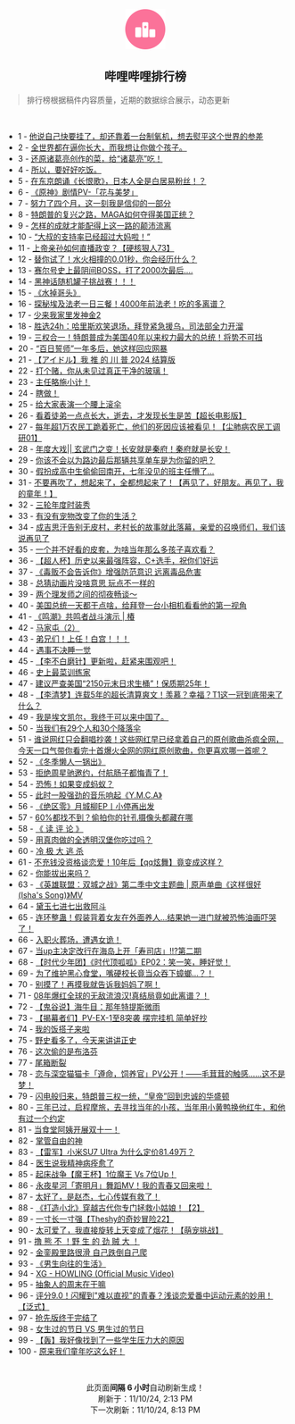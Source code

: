 <div align="center">
    <img src="./assets/icon_rank.png" alt="logo" />
    <h2>哔哩哔哩排行榜</h>
</div>

> 排行榜根据稿件内容质量，近期的数据综合展示，动态更新

<br />

<ul><li><span>1 - <a href=https://www.bilibili.com/BV1TnD2YCEwu>他说自己快要挂了，却还靠着一台制氧机，想去熨平这个世界的参差</a></span></li><li><span>2 - <a href=https://www.bilibili.com/BV13iDLYwEiu>全世界都在逼你长大，而我想让你做个孩子。</a></span></li><li><span>3 - <a href=https://www.bilibili.com/BV1vwDZYsEbY>还原诸葛亮创作的菜，给“诸葛亮”吃！</a></span></li><li><span>4 - <a href=https://www.bilibili.com/BV1n7DSYGE41>所以，要好好吃饭。</a></span></li><li><span>5 - <a href=https://www.bilibili.com/BV18fD5Y4EfQ>在东京朗诵《长恨歌》，日本人全是白居易粉丝！？</a></span></li><li><span>6 - <a href=https://www.bilibili.com/BV14CDmY2Ei3>《原神》剧情PV-「花与美梦」</a></span></li><li><span>7 - <a href=https://www.bilibili.com/BV1tNDSYnERo>努力了四个月，这一刻我是信仰的一部分</a></span></li><li><span>8 - <a href=https://www.bilibili.com/BV1x2DBYXEKK>特朗普的复兴之路，MAGA如何夺得美国正统？</a></span></li><li><span>9 - <a href=https://www.bilibili.com/BV13WDTYME5u>怎样的成就才能配得上这一路的颠沛流离</a></span></li><li><span>10 - <a href=https://www.bilibili.com/BV13eDmYXEtZ>“大叔的支持率已经超过大妈啦！”</a></span></li><li><span>11 - <a href=https://www.bilibili.com/BV12nDGYyESt>上帝亲孙如何直播政变？【硬核狠人73】</a></span></li><li><span>12 - <a href=https://www.bilibili.com/BV1XQDvYQEjn>替你试了！水火相撞的0.01秒，你会经历什么？</a></span></li><li><span>13 - <a href=https://www.bilibili.com/BV1ewDdY2E7m>赛尔号史上最阴间BOSS，打了2000次最后....</a></span></li><li><span>14 - <a href=https://www.bilibili.com/BV1DADMY6ELT>黑神话随机罐子挑战赛！！！</a></span></li><li><span>15 - <a href=https://www.bilibili.com/BV1jrDZYZE33>《水掉哥头》</a></span></li><li><span>16 - <a href=https://www.bilibili.com/BV14NDfYGEBE>探秘埃及法老一日三餐！4000年前法老！吃的多离谱？</a></span></li><li><span>17 - <a href=https://www.bilibili.com/BV1voDaYQE94>少来我家里发神金2</a></span></li><li><span>18 - <a href=https://www.bilibili.com/BV1GeDSYhEVZ>胜选24h：哈里斯欢笑退场，拜登紧急援乌，司法部全力开溜</a></span></li><li><span>19 - <a href=https://www.bilibili.com/BV1nfDSY5Evw>三权合一！特朗普成为美国40年以来权力最大的总统！将势不可挡</a></span></li><li><span>20 - <a href=https://www.bilibili.com/BV1GLDjYvEC4>“百日誓师”一年多后，她这样回应网暴</a></span></li><li><span>21 - <a href=https://www.bilibili.com/BV1Q9DUYZEGX>【アイドル】我&nbsp;推&nbsp;的&nbsp;川&nbsp;普&nbsp;2024&nbsp;结算版</a></span></li><li><span>22 - <a href=https://www.bilibili.com/BV1E8D9YSE9b>打个赌，你从未见过真正干净的玻璃！</a></span></li><li><span>23 - <a href=https://www.bilibili.com/BV17PDzY3E6s>主任略施小计！</a></span></li><li><span>24 - <a href=https://www.bilibili.com/BV1fZDVYMEG6>瞎做！</a></span></li><li><span>25 - <a href=https://www.bilibili.com/BV1ofD1YoEWF>给大家表演一个腰上滚伞</a></span></li><li><span>26 - <a href=https://www.bilibili.com/BV1wXDoYaExN>看着徒弟一点点长大，逝去，才发现长生是苦【超长电影版】</a></span></li><li><span>27 - <a href=https://www.bilibili.com/BV17jD1Y4EQp>每年超1万农民工跪着死亡，他们的死因应该被看见！【尘肺病农民工调研01】</a></span></li><li><span>28 - <a href=https://www.bilibili.com/BV18YDaYuEF5>年度大戏||&nbsp;玄武门之变！长安就是秦府！秦府就是长安！</a></span></li><li><span>29 - <a href=https://www.bilibili.com/BV1ZBDGYAEtM>你该不会以为路边最后那辆共享单车是为你留的吧？</a></span></li><li><span>30 - <a href=https://www.bilibili.com/BV1bgDdY3EXE>假扮成高中生偷偷回南开，七年没见的班主任懵了…</a></span></li><li><span>31 - <a href=https://www.bilibili.com/BV1XZyFYuE6t>不要再吹了，想起来了，全都想起来了！【再见了，好朋友。再见了，我的童年！】</a></span></li><li><span>32 - <a href=https://www.bilibili.com/BV1LzDHYWEJa>三轮年度时装秀</a></span></li><li><span>33 - <a href=https://www.bilibili.com/BV1SVDGYJEzf>有没有宠物改变了你的生活？</a></span></li><li><span>34 - <a href=https://www.bilibili.com/BV1wGDfYqEye>成吉思汗告别无皮村，老村长的故事就此落幕，亲爱的召唤师们，我们该说再见了</a></span></li><li><span>35 - <a href=https://www.bilibili.com/BV1qFDZYoEdH>一个并不好看的皮套，为啥当年那么多孩子喜欢看？</a></span></li><li><span>36 - <a href=https://www.bilibili.com/BV1CtDUY1ERs>【超人杯】历史以来最强阵容，C+选手，祝你们好运</a></span></li><li><span>37 - <a href=https://www.bilibili.com/BV1mJDdYNEMV>《毒贩不会告诉你》增强防范意识&nbsp;远离毒品危害</a></span></li><li><span>38 - <a href=https://www.bilibili.com/BV1F6D5Y6EAN>总猜动画片没啥意思&nbsp;玩点不一样的</a></span></li><li><span>39 - <a href=https://www.bilibili.com/BV1K1DVY7E4C>两个理发师之间的彻夜畅谈～</a></span></li><li><span>40 - <a href=https://www.bilibili.com/BV1WdDSYjEm4>美国总统一天都干点啥，给拜登一台小相机看看他的第一视角</a></span></li><li><span>41 - <a href=https://www.bilibili.com/BV1VuDZYDE9L>《鸣潮》共鸣者战斗演示&nbsp;|&nbsp;椿</a></span></li><li><span>42 - <a href=https://www.bilibili.com/BV12dDhYYEDC>马家屯（2）</a></span></li><li><span>43 - <a href=https://www.bilibili.com/BV1piDUY3Ea9>弟兄们！上任！白宫！！！</a></span></li><li><span>44 - <a href=https://www.bilibili.com/BV1A8DqY1EZN>遇事不决睡一觉</a></span></li><li><span>45 - <a href=https://www.bilibili.com/BV1gEDUYXENU>【李不白磨针】更新啦，赶紧来围观吧！</a></span></li><li><span>46 - <a href=https://www.bilibili.com/BV17pDVYAETC>史上最菜训练家</a></span></li><li><span>47 - <a href=https://www.bilibili.com/BV1NCDVYUEYW>建议严查美国“2150元末日求生桶”！保质期25年！</a></span></li><li><span>48 - <a href=https://www.bilibili.com/BV1EHDSYzEJR>【李清梦】连载5年的超长清算爽文！羡慕？幸福？T1这一冠到底带来了什么？</a></span></li><li><span>49 - <a href=https://www.bilibili.com/BV1rxDgYYE5X>我是埃文凯尔，我终于可以来中国了。</a></span></li><li><span>50 - <a href=https://www.bilibili.com/BV1q2DUYYEap>当我们有29个人和30个降落伞</a></span></li><li><span>51 - <a href=https://www.bilibili.com/BV1jSDNYkEt4>谁说网红只会翻唱抄袭！这些网红早已经拿着自己的原创歌曲杀疯全网，今天一口气带你看完十首爆火全网的网红原创歌曲，你更喜欢哪一首呢？</a></span></li><li><span>52 - <a href=https://www.bilibili.com/BV1XoDUYdEPP>《冬季懒人一锅出》</a></span></li><li><span>53 - <a href=https://www.bilibili.com/BV1LTDUYcEDs>拒绝周星驰邀约，付航肠子都悔青了！</a></span></li><li><span>54 - <a href=https://www.bilibili.com/BV154DmYtEpM>恐怖！如果变成蚂蚁？</a></span></li><li><span>55 - <a href=https://www.bilibili.com/BV1reD5YCEi3>此时一股强劲的音乐响起《Y.M.C.A》</a></span></li><li><span>56 - <a href=https://www.bilibili.com/BV14zD3YCE1s>《绝区零》月城柳EP丨小停再出发</a></span></li><li><span>57 - <a href=https://www.bilibili.com/BV1nQD3YvEod>60%都找不到？偷拍你的针孔摄像头都藏在哪</a></span></li><li><span>58 - <a href=https://www.bilibili.com/BV1pMDmY6Eho>《&nbsp;读&nbsp;评&nbsp;论&nbsp;》</a></span></li><li><span>59 - <a href=https://www.bilibili.com/BV1A2DoYiEd3>用真肉做的全透明汉堡你吃过吗？</a></span></li><li><span>60 - <a href=https://www.bilibili.com/BV1uCDSYsEM2>冷&nbsp;极&nbsp;大&nbsp;逃&nbsp;杀</a></span></li><li><span>61 - <a href=https://www.bilibili.com/BV136DSYtEm4>不充钱没资格谈恋爱！10年后【qq炫舞】竟变成这样？</a></span></li><li><span>62 - <a href=https://www.bilibili.com/BV19iSoYEE9q>你能拔出来吗？</a></span></li><li><span>63 - <a href=https://www.bilibili.com/BV1Y4D1YSEgU>《英雄联盟：双城之战》第二季中文主题曲&nbsp;|&nbsp;原声单曲《这样很好(Isha&#39;s&nbsp;Song)》MV</a></span></li><li><span>64 - <a href=https://www.bilibili.com/BV1vCD2YoEWs>黛玉七进七出救阿斗</a></span></li><li><span>65 - <a href=https://www.bilibili.com/BV1eKDZYQEqn>连环整蛊！假装背着女友在外面养人…结果她一进门就被恐怖油画吓哭了！</a></span></li><li><span>66 - <a href=https://www.bilibili.com/BV1abD3YnE2B>入职火葬场，遭遇女诡！</a></span></li><li><span>67 - <a href=https://www.bilibili.com/BV1vEDeYxEUC>当up主决定改行在海岛上开「寿司店」!!?第二期</a></span></li><li><span>68 - <a href=https://www.bilibili.com/BV1gfDZYjEAs>【时代少年团】《时代顶呱呱》EP02：笑一笑，睡好觉！</a></span></li><li><span>69 - <a href=https://www.bilibili.com/BV1hnSdY6E2E>为了维护黑心食堂，嘴硬校长竟当众吞下蟑螂…？！</a></span></li><li><span>70 - <a href=https://www.bilibili.com/BV1YUD2YWEVT>别摸了！再摸我就告诉我妈妈了啊！</a></span></li><li><span>71 - <a href=https://www.bilibili.com/BV1BGSZY9ENm>08年爆红全球的无敌流浪汉!真结局竟如此离谱？！</a></span></li><li><span>72 - <a href=https://www.bilibili.com/BV1kQDoYwEBw>【鬼谷说】海牛目：那年特提斯微雨</a></span></li><li><span>73 - <a href=https://www.bilibili.com/BV1d2DZYsEz8>【揭幕者们】PV-EX-1至8突袭&nbsp;摆完挂机&nbsp;简单好抄</a></span></li><li><span>74 - <a href=https://www.bilibili.com/BV1ftDhYQE93>我的饭搭子来啦</a></span></li><li><span>75 - <a href=https://www.bilibili.com/BV1uBSXYaEUK>野史看多了，今天来讲讲正史</a></span></li><li><span>76 - <a href=https://www.bilibili.com/BV14cDmYLEkP>这次偷的是布洛芬</a></span></li><li><span>77 - <a href=https://www.bilibili.com/BV1Q9DUYZEpV>尾箱断裂</a></span></li><li><span>78 - <a href=https://www.bilibili.com/BV1AWDYYPEYe>恋与深空猫猫卡「遵命，饲养官」PV公开！——毛茸茸的触感……这不是梦！</a></span></li><li><span>79 - <a href=https://www.bilibili.com/BV16zD5YgE5C>闪电般归来，特朗普三权一统，“皇帝”回到忠诚的华盛顿</a></span></li><li><span>80 - <a href=https://www.bilibili.com/BV1rGD1YFEbS>三年已过，启程摩旅，去寻找当年的小孩，当年用小黄鸭换他红牛，和他有过一个约定</a></span></li><li><span>81 - <a href=https://www.bilibili.com/BV1McDmYjEdt>当食堂阿姨开展双十一！</a></span></li><li><span>82 - <a href=https://www.bilibili.com/BV1VtDmYoEyP>掌管自由的神</a></span></li><li><span>83 - <a href=https://www.bilibili.com/BV15kDdYJETH>【雷军】小米SU7&nbsp;Ultra&nbsp;为什么定价81.49万？</a></span></li><li><span>84 - <a href=https://www.bilibili.com/BV1q2DjYVEaW>医生说我精神病痊愈了</a></span></li><li><span>85 - <a href=https://www.bilibili.com/BV1PwDeYMEnb>起床战争【魔王杯】1位魔王&nbsp;Vs&nbsp;7位Up！</a></span></li><li><span>86 - <a href=https://www.bilibili.com/BV1GhDmYREzt>永夜星河「寄明月」舞蹈MV！我的青春又回来啦！</a></span></li><li><span>87 - <a href=https://www.bilibili.com/BV1reDUYrEZy>太好了，是赵杰，七心传媒有救了！</a></span></li><li><span>88 - <a href=https://www.bilibili.com/BV1WmD3YME3W>《打造小北》穿越古代你专门拯救小姑娘！【2】</a></span></li><li><span>89 - <a href=https://www.bilibili.com/BV13NDdY1EDd>一寸长一寸强【Theshy的奇妙冒险22】</a></span></li><li><span>90 - <a href=https://www.bilibili.com/BV1UED5Y9E8d>太可爱了，我直接旋转上天变成了烟花！【萌宠挑战】</a></span></li><li><span>91 - <a href=https://www.bilibili.com/BV1p8DZYKE94>撸&nbsp;熊&nbsp;不&nbsp;！野&nbsp;生&nbsp;的&nbsp;劲&nbsp;贼&nbsp;大&nbsp;！</a></span></li><li><span>92 - <a href=https://www.bilibili.com/BV1y4DUYjERn>金銮殿里路很滑&nbsp;自己跌倒自己爬</a></span></li><li><span>93 - <a href=https://www.bilibili.com/BV1GBDQYiEmP>《男生向往的生活》</a></span></li><li><span>94 - <a href=https://www.bilibili.com/BV1h3DdY6EJx>XG&nbsp;-&nbsp;HOWLING&nbsp;(Official&nbsp;Music&nbsp;Video)</a></span></li><li><span>95 - <a href=https://www.bilibili.com/BV1Y9SkY6Exs>抽象人的周末在干嘛</a></span></li><li><span>96 - <a href=https://www.bilibili.com/BV1ySDBYDEqp>评分9.0！闪耀到&quot;难以直视&quot;的青春？浅谈恋爱番中运动元素的妙用！【泛式】</a></span></li><li><span>97 - <a href=https://www.bilibili.com/BV194DVY8ErT>抢先版终于完结了</a></span></li><li><span>98 - <a href=https://www.bilibili.com/BV12sDZYzEnk>女生过的节日&nbsp;VS&nbsp;男生过的节日</a></span></li><li><span>99 - <a href=https://www.bilibili.com/BV1a3DZYJEoh>【轰】我好像找到了一些学生压力大的原因</a></span></li><li><span>100 - <a href=https://www.bilibili.com/BV1KjDhYcE8N>原来我们童年吃这么好！</a></span></li></ul>

<br />

<p align=center>此页面<strong>间隔 6 小时</strong>自动刷新生成！<br>刷新于：11/10/24, 2:13 PM<br>下一次刷新：11/10/24, 8:13 PM</p>